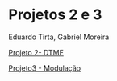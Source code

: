 # Projetos 2 e 3
Eduardo Tirta, Gabriel Moreira

[Projeto 2- DTMF](https://github.com/eduardotp1/DTMF/tree/master/DTMF)

[Projeto3 - Modulação](https://github.com/eduardotp1/DTMF/tree/master/modulador)
